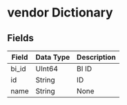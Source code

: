 # vendor Dictionary

## Fields

| Field | Data Type | Description |
| ----- | --------- | ----------- |
| bi_id | UInt64    | BI ID       |
| id    | String    | ID          |
| name  | String    | None        |
